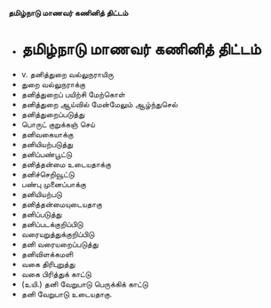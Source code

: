 **தமிழ்நாடு மாணவர் கணினித் திட்டம்**
- # தமிழ்நாடு மாணவர் கணினித் திட்டம்
- v. தனித்துறை வல்லுநராயிரு
- துறை வல்லுநராக்கு
- தனித்துறைப் பயிற்சி மேற்கொள்
- தனித்துறை ஆய்வில் மேன்மேலும் ஆழ்ந்துசெல்
- தனித்துறைப்படுத்து
- பொருட் குறுக்கஞ் செய்
- தனிவகையாக்கு
- தனியியற்படுத்து
- தனிப்பண்பூட்டு
- தனித்தன்மை உடையதாக்கு
- தனிச்செறிவூட்டு
- பண்பு முனைப்பாக்கு
- தனியியற்படு
- தனித்தன்மையுடையதாகு
- தனிப்படுத்து
- தனிப்படக்குறிப்பிடு
- வரையறுத்துக்குறிப்பிடு
- தனி வரையறைப்படுத்து
- தனிவிளக்கமளி
- வகை திரிபுறுத்து
- வகை பிரித்துக் காட்டு
- (உயி.) தனி வேறுபாடு பெருக்கிக் காட்டு
- தனி வேறுபாடு உடையதாகு.

